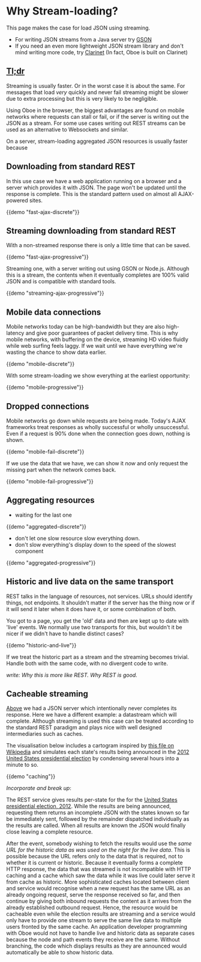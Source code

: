 # Why Stream-loading?

This page makes the case for load JSON using streaming.

* For writing JSON streams from a Java server try [GSON](https://code.google.com/p/google-gson/)
* If you need an even more lightweight JSON stream library and don't mind
  writing more code, try [Clarinet](https://github.com/dscape/clarinet) (In fact, Oboe
  is built on Clarinet)

## [Tl;dr](http://en.wiktionary.org/wiki/TLDR)

Streaming is usually faster. Or in the worst case it is about the same. For messages
that load *very* quickly and never fail streaming might be slower due to extra 
processing but this is very likely to be negligible.

Using Oboe in the browser, the biggest advantages are found on mobile networks 
where requests can stall or fail, or if the server is writing out the JSON as a stream.
For some use cases writing out
REST streams can be used as an alternative to Websockets and similar.

On a server, stream-loading aggregated JSON resources is usually faster because   

## Downloading from standard REST

In this use case we have a web application running on a browser and a server which
provides it with JSON. The page won't be updated until the response is complete.
This is the standard pattern used on almost all AJAX-powered sites. 

{{demo "fast-ajax-discrete"}}

## Streaming downloading from standard REST

With a non-streamed response there is only a little time that can be saved.

{{demo "fast-ajax-progressive"}}

Streaming one, with a server writing out using GSON or Node.js. Although this is a stream,
the contents when it eventually completes are 100% valid JSON and is compatible with
standard tools.

{{demo "streaming-ajax-progressive"}}

## Mobile data connections

Mobile networks today can be high-bandwidth but they are also high-latency and
give poor guarantees of packet delivery time. This is why mobile networks, with buffering
on the device, streaming HD video fluidly while web surfing feels laggy. If we wait until
we have everything we're wasting the chance to show data earlier.

{{demo "mobile-discrete"}}

With some stream-loading we show everything at the earliest opportunity:

{{demo "mobile-progressive"}}

## Dropped connections

Mobile networks go down while requests are being made. Today's AJAX frameworks treat
responses as wholly successful or wholly unsuccessful. Even if a request is 90% done
when the connection goes down, nothing is shown.

{{demo "mobile-fail-discrete"}}

If we use the data that we have, we can show it *now* and only request the missing
part when the network comes back.

{{demo "mobile-fail-progressive"}}

## Aggregating resources

- waiting for the last one

{{demo "aggregated-discrete"}}

- don't let one slow resource slow everything down.
- don't slow everything's display down to the speed of the slowest component

{{demo "aggregated-progressive"}}

## Historic and live data on the same transport

REST talks in the language of resources, not services. URLs should identify
things, not endpoints. It shouldn't matter if the server has the thing now
or if it will send it later when it does have it, or some combination of
both.

You got to a page, you get the 'old' data and then are kept up
to date with 'live' events.
We normally use two transports for this, but wouldn't it be
nicer if we didn't have to handle distinct cases?

{{demo "historic-and-live"}}

If we treat the historic part as a stream and the streaming
becomes trivial. Handle both with the same code, with no
divergent code to write.

*write: Why this is more like REST. Why REST is good.*

## Cacheable streaming

[Above](#historic-and-live-data-on-the-same-transport) we had a JSON server which intentionally never 
completes its response. Here we have a different example: a datastream
which will complete. Although streaming is used this case can be treated according
to the standard REST paradigm and plays nice with well designed intermediaries 
such as caches.

The visualisation below includes a cartogram inspired by 
[this file on Wikipedia](http://en.wikipedia.org/wiki/File:Cartogram%E2%80%942012_Electoral_Vote.svg)
and simulates each state's results being announced in the [2012 United States presidential election](http://en.wikipedia.org/wiki/United_States_presidential_election,_2012)
by condensing several hours into a minute to so.

{{demo "caching"}}

*Incorporate and break up*:

The REST service
gives results per-state for the for the [United States presidential election, 2012](http://en.wikipedia.org/wiki/United_States_presidential_election,_2012).
While the results are being announced, requesting them
returns an incomplete JSON with the states known so far
be immediately sent, followed by the remainder dispatched
individually as the results are called. When all results are known the
JSON would finally close leaving a complete resource.

After the event,
somebody wishing to fetch the results would use the *same URL for the
historic data as was used on the night for the live data*. This is
possible because the URL refers only to the data that is required, not
to whether it is current or historic. Because it eventually forms a
complete HTTP response, the data that was streamed is not incompatible
with HTTP caching and a cache which saw the data while it was live could
later serve it from cache as historic. More sophisticated caches located
between client and service would recognise when a new request has the
same URL as an already ongoing request, serve the response received so
far, and then continue by giving both inbound requests the content as it
arrives from the already established outbound request. Hence, the
resource would be cacheable even while the election results are
streaming and a service would only have to provide one stream to serve
the same live data to multiple users fronted by the same cache. An
application developer programming with Oboe would not have to handle
live and historic data as separate cases because the node and path
events they receive are the same. Without branching, the code which
displays results as they are announced would automatically be able to
show historic data.
